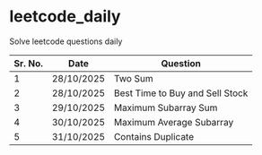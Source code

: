 # leetcode_daily
Solve leetcode questions daily

| Sr. No. | Date       | Question                        |
| ------- | ---------- | ------------------------------- |
| 1       | 28/10/2025 | Two Sum                         |
| 2       | 28/10/2025 | Best Time to Buy and Sell Stock |
| 3       | 29/10/2025 | Maximum Subarray Sum            |
| 4       | 30/10/2025 | Maximum Average Subarray        |
| 5       | 31/10/2025 | Contains Duplicate              |